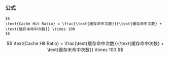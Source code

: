 
### 公式

```text
$$
\text{Cache Hit Ratio} = \frac{\text{缓存命中次数}}{\text{缓存命中次数} + \text{缓存未命中次数}} \times 100
$$
```

$$
\text{Cache Hit Ratio} = \frac{\text{缓存命中次数}}{\text{缓存命中次数} + \text{缓存未命中次数}} \times 100
$$
